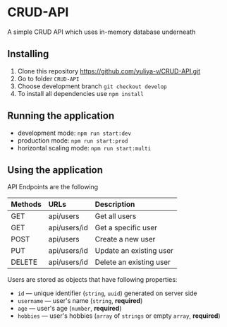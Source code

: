 # CRUD-API
A simple CRUD API which uses in-memory database underneath

## Installing
1. Clone this repository https://github.com/yuliya-v/CRUD-API.git
2. Go to folder `CRUD-API`
3. Choose development branch `git checkout develop`
4. To install all dependencies use `npm install`

## Running the application

- development mode: `npm run start:dev`
- production mode: `npm run start:prod`
- horizontal scaling mode: `npm run start:multi`

## Using the application

API Endpoints are the following

| Methods | URLs | Description |
| :--- | :--- | :--- |
| GET | api/users | Get all users |
| GET | api/users/id | Get a specific user |
| POST | api/users | Create a new user |
| PUT | api/users/id | Update an existing user |
| DELETE | api/users/id | Delete an existing user |

Users are stored as objects that have following properties:
  - `id` — unique identifier (`string`, `uuid`) generated on server side
  - `username` — user's name (`string`, **required**)
  - `age` — user's age (`number`, **required**)
  - `hobbies` — user's hobbies (`array` of `strings` or empty `array`, **required**)


